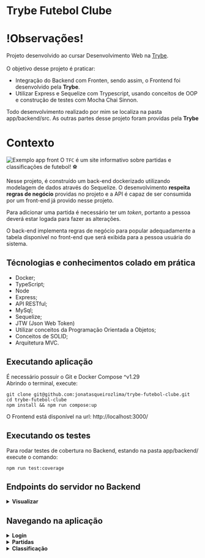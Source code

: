 # Trybe Futebol Clube

# !Observações!

  Projeto desenvolvido ao cursar Desenvolvimento Web na [Trybe](https://www.betrybe.com/). <br>
  <br>
  O objetivo desse projeto é praticar:<br>
  - Integração do Backend com Fronten, sendo assim, o Frontend foi desenvolvido pela **Trybe**.<br>
  - Utilizar Express e Sequelize com Trypescript, usando conceitos de OOP e construção de testes com Mocha Chai Sinnon.<br>  
  
Todo desenvolvimento realizado por mim se localiza na pasta app/backend/src. As outras partes desse projeto foram providas pela **Trybe**<br>
    

# Contexto
  ![Exemplo app front](assets/front-example.png)
  O `TFC` é um site informativo sobre partidas e classificações de futebol! ⚽️

  Nesse projeto, é construído um back-end dockerizado utilizando modelagem de dados através do Sequelize. O desenvolvimento **respeita regras de negócio** providas no projeto e a API é capaz de ser consumida por um front-end já provido nesse projeto.

  Para adicionar uma partida é necessário ter um _token_, portanto a pessoa deverá estar logada para fazer as alterações. 

  O back-end implementa regras de negócio para popular adequadamente a tabela disponível no front-end que será exibida para a pessoa usuária do sistema.

## Técnologias e conhecimentos colado em prática
  - Docker;
  - TypeScript;
  - Node
  - Express;
  - API RESTful;
  - MySql;
  - Sequelize;
  - JTW (Json Web Token)
  - Utilizar conceitos da Programação Orientada a Objetos;
  - Conceitos de SOLID;
  - Arquitetura MVC.

## Executando aplicação
  É necessário possuir o Git e Docker Compose ^v1.29 <br>
  Abrindo o terminal, execute: <br>
  ```
  git clone git@github.com:jonatasqueirozlima/trybe-futebol-clube.git
  cd trybe-futebol-clube
  npm install && npm run compose:up
  ```
  O Frontend está disponível na url: http://localhost:3000/

## Executando os testes
  Para rodar testes de cobertura no Backend, estando na pasta app/backend/ execute o comando: 
  ```
  npm run test:coverage
  ```

## Endpoints do servidor no Backend
<details>
  <summary><strong> Visualizar</strong></summary><br />

### 1 - Endpoint POST /login

- O endpoint é capaz de realizar um login e retornar um token;

- O corpo da requisição deverá ter o seguinte formato:

  ```json
  {
    "email": "admin@admin.com",
    "password": "secret_admin"
  }
  ```
- O campo `email` é obrigatório e deve ser válido no banco de dados.
- O campo `password` é obrigatório e deve ser válido no banco de dados.

- Caso 'email' e 'password' estejam corretos, retorna o `status 200` e um token válido.

### 2 - Endpoint GET /login/validate

- O endpoint retorna o tipo de acesso do usuário cadastrado. Devendo retornar o `status 200`, com os dados no corpo.

- Este endpoint nessecita de um campo `authorization` no header da requisição com um token válido gerado no endpoints POST `/login`.

### 3 - Endpoint GET /teams

- O endpoint retorna um array com todos os temes cadastrados. Devendo retornar o `status 200`, com os dados no corpo.

### 4 - Endpoint GET /teams/:id

- O endpoint retorna um time com base no id da rota. Devendo retornar o `status 200` ao fazer uma requisição com um time existente (ex: `/teams/1`).

### 5 - Endpoint GET /matches

- O endpoint retorna um array com todos os jogos cadastrados. Devendo retornar o `status 200`, com os dados no corpo.

### 6 - Endpoint GET /matches?inProgress=true

- O endpoint retorna um array com todos os jogos cadastrados que a partida ainda esteja em andamento. Devendo retornar o `status 200`, com os dados no corpo.

### 7 - Endpoint GET /matches?inProgress=false

- O endpoint retorna um array com todos os jogos cadastrados que a partida já tenha acabado. Devendo retornar o `status 200`, com os dados no corpo.

### 8 - Endpoint POST /matches

- O endpoint adiciona uma nova partida ao banco de dados;

- Este endpoint nessecita de um campo `authorization` no header da requisição com um token válido gerado no endpoints POST `/login`.

- O corpo da requisição deverá ter o seguinte formato:

  ```json
  {
    "homeTeam": 16,
    "awayTeam": 8,
    "homeTeamGoals": 2,
    "awayTeamGoals": 2
  }
  ```

- O campo `homeTeam` deve ser o id de um time válido. Ele é obrigatório.
- O campo `awayTeam` deve ser o id de um time válido. Ele é obrigatório.
- O campo `homeTeam` não pode ser igual ao campo `awayTeam`.
- O campo `homeTeamGoals` é obrigatório.
- O campo `awayTeamGoals` é obrigatório.

- Caso esteja tudo certo, retorna o `status 201` e a nova partida no corpo.

### 9 - Endpoint PATCH /matches/:id/finish

- O endpoint finaliza uma partido em andamento disponibilizada pelo id da rota.

- Retorna o `status 200` e o seguinte corpo:

  ```json
  { "message": "Finished" }
  ```

### 10 - Endpoint PATCH /matches/:id

- O endpoint atualiza uma partida no banco de dados disponibilizada pelo id da rota.

- O corpo da requisição deverá ter o seguinte formato:

  ```json
  {
    "homeTeamGoals": 3,
    "awayTeamGoals": 1
  }
  ```

- O campo `homeTeamGoals` é obrigatório.
- O campo `awayTeamGoals` é obrigatório.


- Caso esteja tudo certo, retorna o `status 200` e o seguinte corpo:

  ```json
  { "message": "Successfully updated" }
  ```

### 11 - Endpoint GET /leaderboard

- O endpoint retorna um array com o placar das partidas finalizadas de todos os times. Devendo retornar o `status 200`, com os dados no corpo.

-`Obs`: todas as informações do placar são fornecidas através de regras de negócio no backend, o frontend é respnsável apenas por reenderizar essas informações.

### 12 - Endpoint GET /leaderboard/home

- O endpoint retorna um array com o placar das partidas finalizadas de todos os times em casa. Devendo retornar o `status 200`, com os dados no corpo.

-`Obs`: todas as informações do placar são fornecidas através de regras de negócio no backend, o frontend é respnsável apenas por reenderizar essas informações.

### 13 - Endpoint GET /leaderboard/away

- O endpoint retorna um array com o placar das partidas finalizadas de todos os times visitantes. Devendo retornar o `status 200`, com os dados no corpo.

-`Obs`: todas as informações do placar são fornecidas através de regras de negócio no backend, o frontend é respnsável apenas por reenderizar essas informações.
</details>


## Navegando na aplicação

<details>
  <summary><strong> Login</strong></summary><br />
Primeiro, se autentique. No header clicando no botão 'Login'.

Utilize as credenciais abaixo:
```
email: admin@admin.com
password: secret_admin
```
</details>

<details>
  <summary><strong> Partidas </strong></summary><br />
[Criar partida] <br>
No canto superior direito tem a possibilidade de criar a partida. <br>
<br>
[Filtrar partidas]
No canto superior esquerdo tem a filtragem das partidas por 'Finalizadas' ou 'Em andamento'. <br>
<br>
[Editar partida]<br>
Para cada partida na tabela, possui um icone de lapis que clicando nele é possível editar os dados da respectiva partida, mudando o placar ou atualizar a partida como 'finalizada'.<br>
<br>
OBS: não é possível editar partida que já foi finalizada.
</details>

<details>
  <summary><strong> Classificação </strong></summary><br />
No header, no canto superior direito clicando no botão 'Classificação'. <br>
<br>
Uma visão geral da situação de cada time. <br>
<br>
É possível filtrar por classificação dos times<br>
- Times da casa<br>
- Times de fora<br>
- Geral, ambos times<br>

</details>